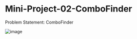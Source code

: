 # Mini-Project-02-ComboFinder
Problem Statement: ComboFinder

![image](https://github.com/im-pranaygupta/Mini-Project-02-ComboFinder/assets/82432737/077e85aa-55d7-43d4-9181-8043b04cb3c0)

